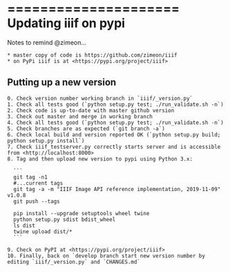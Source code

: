 =====================
Updating iiif on pypi
=====================

  Notes to remind @zimeon...

    * master copy of code is https://github.com/zimeon/iiif
    * on PyPi iiif is at <https://pypi.org/project/iiif>

Putting up a new version
------------------------

    0. Check version number working branch in `iiif/_version.py`
    1. Check all tests good (`python setup.py test; ./run_validate.sh -n`)
    2. Check code is up-to-date with master github version
    3. Check out master and merge in working branch
    4. Check all tests good (`python setup.py test; ./run_validate.sh -n`)
    5. Check branches are as expected (`git branch -a`)
    6. Check local build and version reported OK (`python setup.py build; python setup.py install`)
    7. Check iiif_testserver.py correctly starts server and is accessible from <http://localhost:8000>
    8. Tag and then upload new version to pypi using Python 3.x:

      ```
      git tag -n1
      #...current tags
      git tag -a -m "IIIF Image API reference implementation, 2019-11-09" v1.0.8
      git push --tags

      pip install --upgrade setuptools wheel twine
      python setup.py sdist bdist_wheel
      ls dist
      twine upload dist/*
      ```

    9. Check on PyPI at <https://pypi.org/project/iiif>
    10. Finally, back on `develop branch start new version number by editing `iiif/_version.py` and `CHANGES.md`
